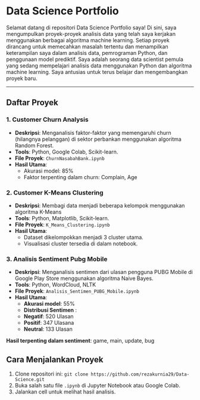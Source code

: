 # Data Science Portfolio

Selamat datang di repositori Data Science Portfolio saya! Di sini, saya mengumpulkan proyek-proyek analisis data yang telah saya kerjakan menggunakan berbagai algoritma machine learning. Setiap proyek dirancang untuk memecahkan masalah tertentu dan menampilkan keterampilan saya dalam analisis data, pemrograman Python, dan penggunaan model prediktif. Saya adalah seorang data scientist pemula yang sedang mempelajari analisis data menggunakan Python dan algoritma machine learning. Saya antusias untuk terus belajar dan mengembangkan proyek baru.

---

## Daftar Proyek

### 1. Customer Churn Analysis
- **Deskripsi**: Menganalisis faktor-faktor yang memengaruhi churn (hilangnya pelanggan) di sektor perbankan menggunakan algoritma Random Forest.
- **Tools**: Python, Google Colab, Scikit-learn.
- **File Proyek**: `ChurnNasabahBank.ipynb`
- **Hasil Utama**:
  - Akurasi model: 85%
  - Faktor terpenting dalam churn: Complain, Age
 
### 2. Customer K-Means Clustering
- **Deskripsi**: Membagi data menjadi beberapa kelompok menggunakan algoritma K-Means
- **Tools**: Python, Matplotlib, Scikit-learn.
- **File Proyek**: `K_Means_Clustering.ipynb`
- **Hasil Utama**:
  - Dataset dikelompokkan menjadi 3 cluster utama.
  - Visualisasi cluster tersedia di dalam notebook.

### 3. Analisis Sentiment Pubg Mobile
- **Deskripsi**: Menganalisis sentimen dari ulasan pengguna PUBG Mobile di Google Play Store menggunakan algoritma Naive Bayes.
- **Tools**: Python, WordCloud, NLTK
- **File Proyek**: `Analisis_Sentimen_PUBG_Mobile.ipynb`
- **Hasil Utama**:
  - **Akurasi model**: 55%
  - **Distribusi Sentimen** :
  -   **Negatif**: 520 Ulasan
  -   **Positif**: 347 Ulasana
  -   **Neutral**: 133 Ulasan
    
 **Hasil terpenting dalam sentiment**: game, main, update, bug

## Cara Menjalankan Proyek
1. Clone repositori ini: `git clone https://github.com/rezakurnia29/Data-Science.git`
2. Buka salah satu file `.ipynb` di Jupyter Notebook atau Google Colab.
3. Jalankan cell untuk melihat hasil analisis.

